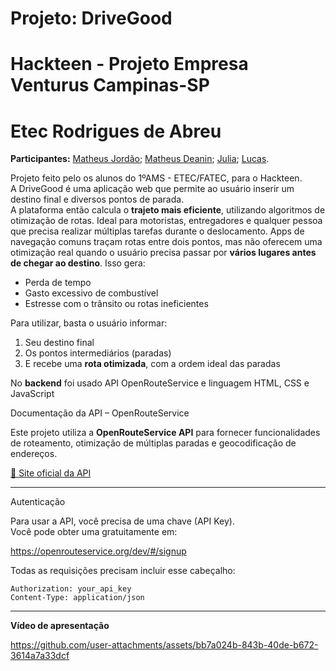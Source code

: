# Projeto: DriveGood
# Hackteen - Projeto Empresa Venturus Campinas-SP
# Etec Rodrigues de Abreu

**Participantes:** [Matheus Jordão](https://github.com/MatheusJordao12/); [Matheus Deanin](https://github.com/MatheusDeanin/); [Julia](); [Lucas](https://github.com/LcsGomes-AMS/).

Projeto feito pelo os alunos do 1ºAMS - ETEC/FATEC, para o Hackteen.
<br>
A DriveGood é uma aplicação web que permite ao usuário inserir um destino final e diversos pontos de parada.  
A plataforma então calcula o **trajeto mais eficiente**, utilizando algoritmos de otimização de rotas. Ideal para motoristas, entregadores e qualquer pessoa que precisa realizar múltiplas tarefas durante o deslocamento.
Apps de navegação comuns traçam rotas entre dois pontos, mas não oferecem uma otimização real quando o usuário precisa passar por **vários lugares antes de chegar ao destino**. Isso gera:

- Perda de tempo
- Gasto excessivo de combustível
- Estresse com o trânsito ou rotas ineficientes

Para utilizar, basta o usuário informar:

1. Seu destino final
2. Os pontos intermediários (paradas)
3. E recebe uma **rota otimizada**, com a ordem ideal das paradas

No **backend** foi usado API OpenRouteService e linguagem HTML, CSS e JavaScript


 Documentação da API – OpenRouteService

Este projeto utiliza a **OpenRouteService API** para fornecer funcionalidades de roteamento, otimização de múltiplas paradas e geocodificação de endereços.

[🔗 Site oficial da API](https://openrouteservice.org/dev/#/api-docs)

---

Autenticação

Para usar a API, você precisa de uma chave (API Key).  
Você pode obter uma gratuitamente em:

 https://openrouteservice.org/dev/#/signup

Todas as requisições precisam incluir esse cabeçalho:

```http
Authorization: your_api_key
Content-Type: application/json
```
---
**Vídeo de apresentação**


https://github.com/user-attachments/assets/bb7a024b-843b-40de-b672-3614a7a33dcf


